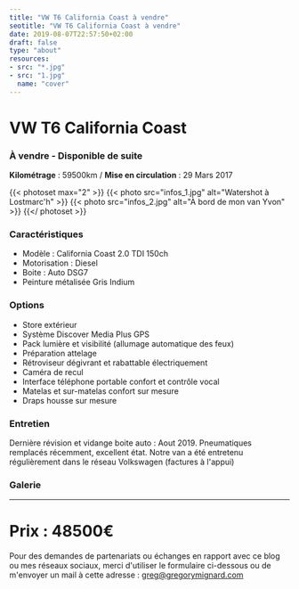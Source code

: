 ```yaml
---
title: "VW T6 California Coast à vendre"
seotitle: "VW T6 California Coast à vendre"
date: 2019-08-07T22:57:50+02:00
draft: false
type: "about"
resources:
- src: "*.jpg"
- src: "1.jpg"
  name: "cover"
---
```


# VW T6 California Coast
### À vendre - Disponible de suite

**Kilométrage** : 59500km / **Mise en circulation** : 29 Mars 2017

{{< photoset max="2" >}}
  {{< photo src="infos_1.jpg" alt="Watershot à Lostmarc'h" >}}
  {{< photo src="infos_2.jpg" alt="À bord de mon van Yvon" >}}
{{</ photoset >}}

### Caractéristiques

* Modèle : California Coast 2.0 TDI 150ch
* Motorisation : Diesel
* Boite : Auto DSG7
* Peinture métalisée Gris Indium

### Options

* Store extérieur
* Système Discover Media Plus GPS
* Pack lumière et visibilité (allumage automatique des feux)
* Préparation attelage
* Rétroviseur dégivrant et rabattable électriquement
* Caméra de recul
* Interface téléphone portable confort et contrôle vocal
* Matelas et sur-matelas confort sur mesure
* Draps housse sur mesure

### Entretien

Dernière révision et vidange boite auto : Aout 2019.
Pneumatiques remplacés récemment, excellent état.
Notre van a été entretenu régulièrement dans le réseau Volkswagen (factures à l'appui)

### Galerie

***

# Prix : 48500€

Pour des demandes de partenariats ou échanges en rapport avec ce blog ou mes réseaux sociaux, merci d'utiliser le formulaire ci-dessous ou de m'envoyer un mail à cette adresse : [greg@gregorymignard.com](mailto:greg@gregorymignard.com)

<br style="margin: 30px">
